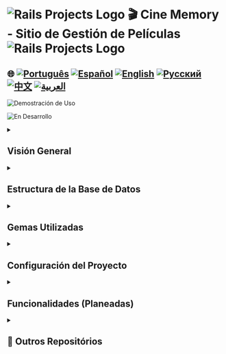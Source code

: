 # <img src="https://cdn-icons-png.flaticon.com/128/82/82667.png" alt="Rails Projects Logo" width="40" height="30" /> 🎬 Cine Memory - Sitio de Gestión de Películas<img src="https://cdn-icons-png.flaticon.com/128/82/82667.png" alt="Rails Projects Logo" width="40" height="30" /> 

## 🌐 [![Português](https://img.shields.io/badge/Português-green)](https://github.com/SamuelRocha91/rails_movies_catalog/blob/main/README.md) [![Español](https://img.shields.io/badge/Español-yellow)](https://github.com/SamuelRocha91/rails_movies_catalog/blob/main/README_es.md) [![English](https://img.shields.io/badge/English-blue)](https://github.com/SamuelRocha91/rails_movies_catalog/blob/main/README_en.md) [![Русский](https://img.shields.io/badge/Русский-lightgrey)](https://github.com/SamuelRocha91/rails_movies_catalog/blob/main/README_ru.md) [![中文](https://img.shields.io/badge/中文-red)](https://github.com/SamuelRocha91/rails_movies_catalog/blob/main/README_ch.md) [![العربية](https://img.shields.io/badge/العربية-orange)](https://github.com/SamuelRocha91/rails_movies_catalog/blob/main/README_ar.md)

![Demostración de Uso](./public/amostragem.gif)

![En Desarrollo](https://img.shields.io/badge/status-En%20Desarrollo-yellow)

<details>

<summary> <h2>Visión General</h2> </summary>

Este proyecto es un **Sistema de Gestión de Películas** desarrollado con Ruby on Rails. Permite a los usuarios gestionar películas, géneros y directores. Aplica un CRUD (Crear, Leer, Actualizar, Eliminar) de entidades y permite la carga de imágenes de banners de películas.

</details>

<details>

<summary> <h2>Estructura de la Base de Datos</h2> </summary>

![Diagrama](./public/diagrama-movies.png)

</details>

<details>

<summary> <h2>Gemas Utilizadas</h2> </summary>

- Bullet (Detección de Consultas N+1)  
Durante el desarrollo, se utiliza la gema Bullet para detectar y alertar sobre ineficiencias en la carga de consultas SQL, como el problema de las consultas N+1.

- Kaminari (Paginación)  
La gema Kaminari se utiliza para la paginación de registros en listados, haciendo que la navegación a través de grandes conjuntos de datos sea más eficiente.

- Active Storage (Gestión de Archivos)  
La aplicación también utiliza Active Storage para cargar y gestionar archivos, como banners de películas.

</details>

<details>

<summary> <h2>Configuración del Proyecto</h2> </summary>

  <details>

<summary> <h2> Con Docker </h2> </summary>

Para ejecutar este proyecto utilizando Docker, sigue los pasos a continuación:

#### Prerrequisitos

Asegúrate de tener Docker y Docker Compose instalados en tu máquina.

- [Docker](https://docs.docker.com/get-docker/)  
- [Docker Compose](https://docs.docker.com/compose/install/)

#### Configuración

1. Clona el repositorio relacionado:

```
   git clone git@github.com:SamuelRocha91/rails_movies_catalog.git
   ```

2. Entra en la carpeta del proyecto:

```
   cd rails_movies_catalog
   ```

3. Ejecuta el comando de docker:

```
   docker-compose up
   ```

4. Accede al navegador en:

```
   http://0.0.0.0:3000/
   ```

  </details>
  
  <details>

<summary>  <h2> Sin Docker </h2> </summary>

1. Clona el repositorio:
   ```bash
   git clone git@github.com:SamuelRocha91/rails_movies_catalog.git
   ```

2. Accede al directorio del proyecto:
   ```bash
   cd rails_movies_catalog
   ```

3. Instala las dependencias:
   ```bash
   bundle install
   ```

4. Configura la base de datos:
   ```bash
   rails db:create
   rails db:migrate
   rails db:seed
   ```

5. Ejecuta la aplicación:
   ```bash
   rails server
   ```
   </details>

</details>

<details>

<summary> <h2> Funcionalidades (Planeadas) </h2> </summary>

- **Gestión de películas**: 
  - Pruebas unitarias
  - Responsividad

</details>
<details>
  <summary><h2>🔗 Outros Repositórios</h2></summary>

  - ⚡ [Odin Projects](https://github.com/SamuelRocha91/ruby_exercises/blob/main/README_es.md)

</details>